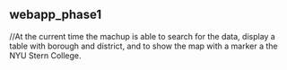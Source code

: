 ## webapp_phase1

//At the current time the machup is able to search for the data, display a table with borough and district, and to show the map with a marker a the NYU Stern College.